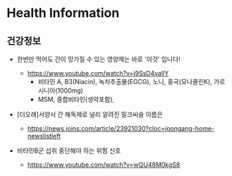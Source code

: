 # Health Information

## 건강정보
* 한번만 먹어도 간이 망가질 수 있는 영양제는 바로 '이것' 입니다!
  - https://www.youtube.com/watch?v=j9SsD4vallY
    - 비타민 A, B3(Niacin), 녹차추출물(EGCG), 노니, 홍국(모나콜린K), 가르시니아(1000mg)
    - MSM, 종합비타민(생약포함), 
* [더오래]서양서 간 해독제로 널리 알려진 밀크씨슬 이름은
  - https://news.joins.com/article/23921030?cloc=joongang-home-newslistleft

* 비타민B군 섭취 중단해야 하는 위험 신호
  - https://www.youtube.com/watch?v=wQU48M0kgS8
